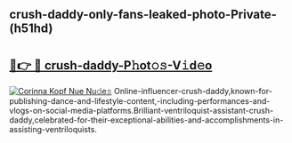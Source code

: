 ## crush-daddy-only-fans​-leaked-photo​-Private-(h51hd)


# <h2><a href="https://mediaupload.pro?title=crush-daddy&ref=git">🔗👉 🔴 crush-daddy-P𝚑ot𝚘𝚜-V𝚒d𝚎o</a></h2>

[![Corinna Kopf Nue Nu𝚍e𝚜](https://i.imgur.com/0qMVB7G.gif)](https://mediaupload.pro?title=crush-daddy&ref=git)
Online-influencer-crush-daddy,known-for-publishing-dance-and-lifestyle-content,-including-performances-and-vlogs-on-social-media-platforms.Brilliant-ventriloquist-assistant-crush-daddy,celebrated-for-their-exceptional-abilities-and-accomplishments-in-assisting-ventriloquists.  